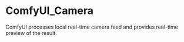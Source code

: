 # ComfyUI_Camera
ComfyUI processes local real-time camera feed and provides real-time preview of the result.

